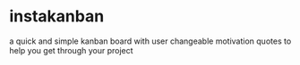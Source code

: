 # instakanban
a quick and simple kanban board with user changeable motivation quotes to help you get through your project

